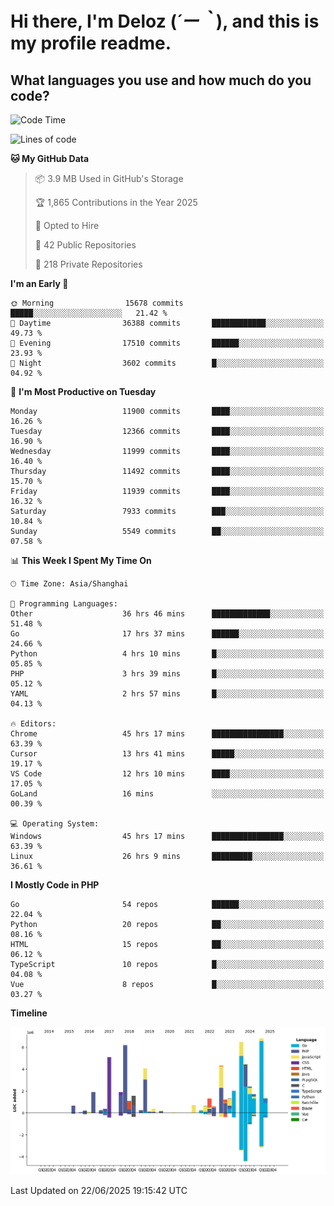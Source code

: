 # **Hi there, I'm Deloz (*´ー｀*), and this is my profile readme.**

## **What languages you use and how much do you code?**

<!--START_SECTION:waka-->
![Code Time](http://img.shields.io/badge/Code%20Time-6%2C733%20hrs%2042%20mins-blue)

![Lines of code](https://img.shields.io/badge/From%20Hello%20World%20I%27ve%20Written-59.9%20million%20lines%20of%20code-blue)

**🐱 My GitHub Data** 

> 📦 3.9 MB Used in GitHub's Storage 
 > 
> 🏆 1,865 Contributions in the Year 2025
 > 
> 💼 Opted to Hire
 > 
> 📜 42 Public Repositories 
 > 
> 🔑 218 Private Repositories 
 > 
**I'm an Early 🐤** 

```text
🌞 Morning                15678 commits       █████░░░░░░░░░░░░░░░░░░░░   21.42 % 
🌆 Daytime                36388 commits       ████████████░░░░░░░░░░░░░   49.73 % 
🌃 Evening                17510 commits       ██████░░░░░░░░░░░░░░░░░░░   23.93 % 
🌙 Night                  3602 commits        █░░░░░░░░░░░░░░░░░░░░░░░░   04.92 % 
```
📅 **I'm Most Productive on Tuesday** 

```text
Monday                   11900 commits       ████░░░░░░░░░░░░░░░░░░░░░   16.26 % 
Tuesday                  12366 commits       ████░░░░░░░░░░░░░░░░░░░░░   16.90 % 
Wednesday                11999 commits       ████░░░░░░░░░░░░░░░░░░░░░   16.40 % 
Thursday                 11492 commits       ████░░░░░░░░░░░░░░░░░░░░░   15.70 % 
Friday                   11939 commits       ████░░░░░░░░░░░░░░░░░░░░░   16.32 % 
Saturday                 7933 commits        ███░░░░░░░░░░░░░░░░░░░░░░   10.84 % 
Sunday                   5549 commits        ██░░░░░░░░░░░░░░░░░░░░░░░   07.58 % 
```


📊 **This Week I Spent My Time On** 

```text
🕑︎ Time Zone: Asia/Shanghai

💬 Programming Languages: 
Other                    36 hrs 46 mins      █████████████░░░░░░░░░░░░   51.48 % 
Go                       17 hrs 37 mins      ██████░░░░░░░░░░░░░░░░░░░   24.66 % 
Python                   4 hrs 10 mins       █░░░░░░░░░░░░░░░░░░░░░░░░   05.85 % 
PHP                      3 hrs 39 mins       █░░░░░░░░░░░░░░░░░░░░░░░░   05.12 % 
YAML                     2 hrs 57 mins       █░░░░░░░░░░░░░░░░░░░░░░░░   04.13 % 

🔥 Editors: 
Chrome                   45 hrs 17 mins      ████████████████░░░░░░░░░   63.39 % 
Cursor                   13 hrs 41 mins      █████░░░░░░░░░░░░░░░░░░░░   19.17 % 
VS Code                  12 hrs 10 mins      ████░░░░░░░░░░░░░░░░░░░░░   17.05 % 
GoLand                   16 mins             ░░░░░░░░░░░░░░░░░░░░░░░░░   00.39 % 

💻 Operating System: 
Windows                  45 hrs 17 mins      ████████████████░░░░░░░░░   63.39 % 
Linux                    26 hrs 9 mins       █████████░░░░░░░░░░░░░░░░   36.61 % 
```

**I Mostly Code in PHP** 

```text
Go                       54 repos            ██████░░░░░░░░░░░░░░░░░░░   22.04 % 
Python                   20 repos            ██░░░░░░░░░░░░░░░░░░░░░░░   08.16 % 
HTML                     15 repos            ██░░░░░░░░░░░░░░░░░░░░░░░   06.12 % 
TypeScript               10 repos            █░░░░░░░░░░░░░░░░░░░░░░░░   04.08 % 
Vue                      8 repos             █░░░░░░░░░░░░░░░░░░░░░░░░   03.27 % 
```



**Timeline**

![Lines of Code chart](https://raw.githubusercontent.com/deloz/deloz/main/assets/bar_graph.png)


 Last Updated on 22/06/2025 19:15:42 UTC
<!--END_SECTION:waka-->
